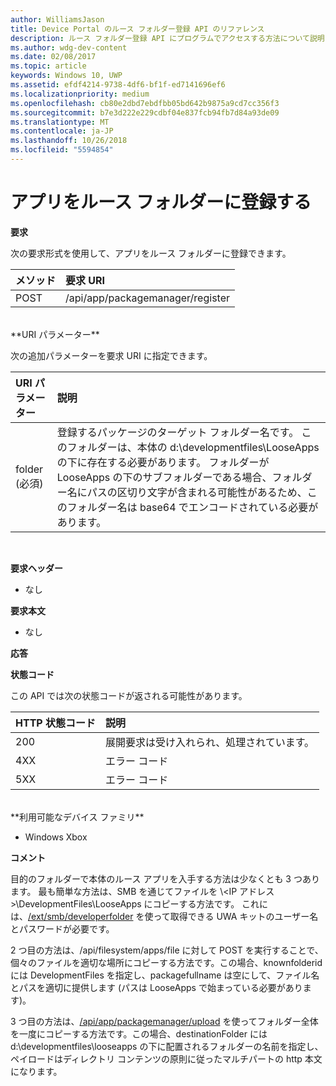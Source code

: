 ```yaml
---
author: WilliamsJason
title: Device Portal のルース フォルダー登録 API のリファレンス
description: ルース フォルダー登録 API にプログラムでアクセスする方法について説明します。
ms.author: wdg-dev-content
ms.date: 02/08/2017
ms.topic: article
keywords: Windows 10, UWP
ms.assetid: efdf4214-9738-4df6-bf1f-ed7141696ef6
ms.localizationpriority: medium
ms.openlocfilehash: cb80e2dbd7ebdfbb05bd642b9875a9cd7cc356f3
ms.sourcegitcommit: b7e3d222e229cdbf04e837fcb94fb7d84a93de09
ms.translationtype: MT
ms.contentlocale: ja-JP
ms.lasthandoff: 10/26/2018
ms.locfileid: "5594854"
---
```

# <a name="register-an-app-in-a-loose-folder"></a>アプリをルース フォルダーに登録する  

**要求**

次の要求形式を使用して、アプリをルース フォルダーに登録できます。

メソッド      | 要求 URI
:------     | :------
POST | /api/app/packagemanager/register
<br />
**URI パラメーター**

次の追加パラメーターを要求 URI に指定できます。

URI パラメーター      | 説明
:------     | :-----
folder (必須) | 登録するパッケージのターゲット フォルダー名です。 このフォルダーは、本体の d:\developmentfiles\LooseApps の下に存在する必要があります。 フォルダーが LooseApps の下のサブフォルダーである場合、フォルダー名にパスの区切り文字が含まれる可能性があるため、このフォルダー名は base64 でエンコードされている必要があります。
<br />

**要求ヘッダー**

- なし

**要求本文**

- なし

**応答**

**状態コード**

この API では次の状態コードが返される可能性があります。

HTTP 状態コード      | 説明
:------     | :-----
200 | 展開要求は受け入れられ、処理されています。
4XX | エラー コード
5XX | エラー コード
<br />
**利用可能なデバイス ファミリ**

* Windows Xbox

**コメント**

目的のフォルダーで本体のルース アプリを入手する方法は少なくとも 3 つあります。 最も簡単な方法は、SMB を通じてファイルを \\<IP アドレス>\DevelopmentFiles\LooseApps にコピーする方法です。 これには、[/ext/smb/developerfolder](wdp-smb-api.md) を使って取得できる UWA キットのユーザー名とパスワードが必要です。 

2 つ目の方法は、/api/filesystem/apps/file に対して POST を実行することで、個々のファイルを適切な場所にコピーする方法です。この場合、knownfolderid には DevelopmentFiles を指定し、packagefullname は空にして、ファイル名とパスを適切に提供します (パスは LooseApps で始まっている必要があります)。

3 つ目の方法は、[/api/app/packagemanager/upload](wdp-folder-upload.md) を使ってフォルダー全体を一度にコピーする方法です。この場合、destinationFolder には d:\developmentfiles\looseapps の下に配置されるフォルダーの名前を指定し、ペイロードはディレクトリ コンテンツの原則に従ったマルチパートの http 本文になります。

